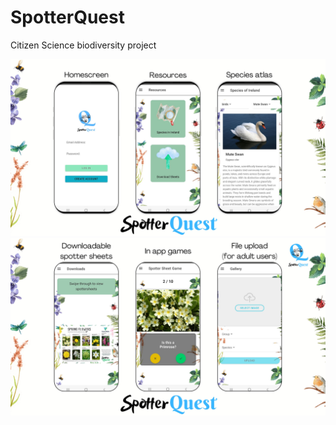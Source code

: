 # SpotterQuest
Citizen Science biodiversity project

<img src="SpotterQuestScreen1.jpg" width="800"/>

<img src="SpotterQuestScreen2.jpg" width="800"/>
